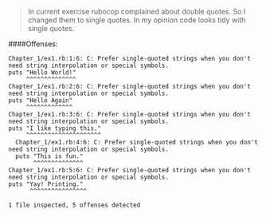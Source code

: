 > In current exercise rubocop complained about double quotes. So I changed them to single quotes. In my opinion code looks tidy with single quotes.


####Offenses:

    Chapter_1/ex1.rb:1:6: C: Prefer single-quoted strings when you don't need string interpolation or special symbols.      
    puts "Hello World!"      
         ^^^^^^^^^^^^^^      
    Chapter_1/ex1.rb:2:6: C: Prefer single-quoted strings when you don't need string interpolation or special symbols.      
    puts "Hello Again"      
         ^^^^^^^^^^^^^      
    Chapter_1/ex1.rb:3:6: C: Prefer single-quoted strings when you don't need string interpolation or special symbols.      
    puts "I like typing this."      
         ^^^^^^^^^^^^^^^^^^^^^      
      Chapter_1/ex1.rb:4:6: C: Prefer single-quoted strings when you don't need string interpolation or special symbols.      
      puts "This is fun."      
           ^^^^^^^^^^^^^^      
    Chapter_1/ex1.rb:5:6: C: Prefer single-quoted strings when you don't need string interpolation or special symbols.      
    puts "Yay! Printing."      
          ^^^^^^^^^^^^^^^^      

    1 file inspected, 5 offenses detected    
